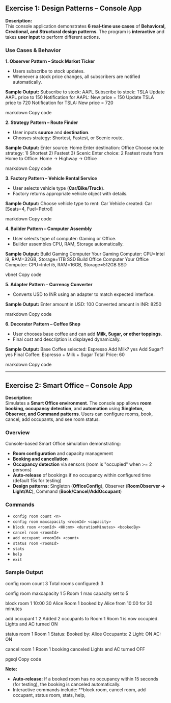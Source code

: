 ## **Exercise 1: Design Patterns – Console App**

**Description:**  
This console application demonstrates **6 real-time use cases** of **Behavioral, Creational, and Structural design patterns**. The program is **interactive** and takes **user input** to perform different actions.

### **Use Cases & Behavior**

**1. Observer Pattern – Stock Market Ticker**  
- Users subscribe to stock updates.  
- Whenever a stock price changes, all subscribers are notified automatically.  

**Sample Output:**
Subscribe to stock: AAPL
Subscribe to stock: TSLA
Update AAPL price to 150
Notification for AAPL: New price = 150
Update TSLA price to 720
Notification for TSLA: New price = 720

markdown
Copy code

**2. Strategy Pattern – Route Finder**  
- User inputs **source** and **destination**.  
- Chooses strategy: Shortest, Fastest, or Scenic route.  

**Sample Output:**
Enter source: Home
Enter destination: Office
Choose route strategy: 1) Shortest 2) Fastest 3) Scenic
Enter choice: 2
Fastest route from Home to Office: Home -> Highway -> Office

markdown
Copy code

**3. Factory Pattern – Vehicle Rental Service**  
- User selects vehicle type (**Car/Bike/Truck**).  
- Factory returns appropriate vehicle object with details.  

**Sample Output:**
Choose vehicle type to rent: Car
Vehicle created: Car [Seats=4, Fuel=Petrol]

markdown
Copy code

**4. Builder Pattern – Computer Assembly**  
- User selects type of computer: Gaming or Office.  
- Builder assembles CPU, RAM, Storage automatically.  

**Sample Output:**
Build Gaming Computer
Your Gaming Computer: CPU=Intel i9, RAM=32GB, Storage=1TB SSD
Build Office Computer
Your Office Computer: CPU=Intel i5, RAM=16GB, Storage=512GB SSD

vbnet
Copy code

**5. Adapter Pattern – Currency Converter**  
- Converts USD to INR using an adapter to match expected interface.  

**Sample Output:**
Enter amount in USD: 100
Converted amount in INR: 8250

markdown
Copy code

**6. Decorator Pattern – Coffee Shop**  
- User chooses base coffee and can add **Milk, Sugar, or other toppings**.  
- Final cost and description is displayed dynamically.  

**Sample Output:**
Base Coffee selected: Espresso
Add Milk? yes
Add Sugar? yes
Final Coffee: Espresso + Milk + Sugar
Total Price: 60

markdown
Copy code

---

## **Exercise 2: Smart Office – Console App**

**Description:**  
Simulates a **Smart Office environment**. The console app allows **room booking, occupancy detection**, and **automation** using **Singleton, Observer, and Command patterns**. Users can configure rooms, book, cancel, add occupants, and see room status.

### **Overview**
Console-based Smart Office simulation demonstrating:  
- **Room configuration** and capacity management  
- **Booking and cancellation**  
- **Occupancy detection** via sensors (room is "occupied" when >= 2 persons)  
- **Auto-release** of bookings if no occupancy within configured time (default 15s for testing)  
- **Design patterns:** Singleton (**OfficeConfig**), Observer (**RoomObserver → Light/AC**), Command (**Book/Cancel/AddOccupant**)

### **Commands**
- `config room count <n>`  
- `config room maxcapacity <roomId> <capacity>`  
- `block room <roomId> <HH:mm> <durationMinutes> <bookedBy>`  
- `cancel room <roomId>`  
- `add occupant <roomId> <count>`  
- `status room <roomId>`  
- `stats`  
- `help`  
- `exit`

### **Sample Output**
config room count 3
Total rooms configured: 3

config room maxcapacity 1 5
Room 1 max capacity set to 5

block room 1 10:00 30 Alice
Room 1 booked by Alice from 10:00 for 30 minutes

add occupant 1 2
Added 2 occupants to Room 1
Room 1 is now occupied. Lights and AC turned ON

status room 1
Room 1 Status:
Booked by: Alice
Occupants: 2
Light: ON
AC: ON

cancel room 1
Room 1 booking canceled
Lights and AC turned OFF

pgsql
Copy code

**Note:**  
- **Auto-release:** If a booked room has no occupancy within 15 seconds (for testing), the booking is canceled automatically.  
- Interactive commands include: **block room, cancel room, add occupant, status room, stats, help, 
